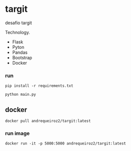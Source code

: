 # targit
desafio targit 


Technology.
  - Flask
  - Pyton
  - Pandas
  - Bootstrap
  - Docker
  

### run
```
pip install -r requirements.txt

python main.py
```
## docker
```
docker pull andrequeiroz2/targit:latest
```
### run image

```
docker run -it -p 5000:5000 andrequeiroz2/targit:latest
```
